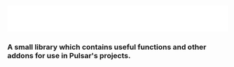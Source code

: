 ![](./pulsarlib.png)

### A small library which contains useful functions and other addons for use in Pulsar's projects.


